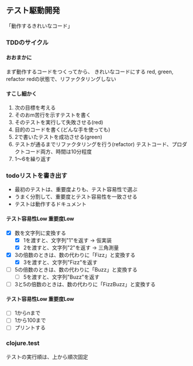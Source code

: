 ## テスト駆動開発
「動作するきれいなコード」

### TDDのサイクル
#### おおまかに
まず動作するコードをつくってから、 きれいなコードにする
red, green, refactor
redの状態で、リファクタリングしない

#### すこし細かく
 1. 次の目標を考える
 2. そのおm苦行を示すテストを書く
 3. そのテストを実行して失敗させる(red)
 4. 目的のコードを書く(どんな手を使っても)
 5. 2で書いたテストを成功させる(green)
 6. テストが通るまでリファクタリングを行う(refactor) テストコード、プロダクトコード両方、時間は10分程度
 7. 1～6を繰り返す

### todoリストを書き出す
- 最初のテストは、重要度よりも、テスト容易性で選ぶ
- うまく分割して、重要度とテスト容易性を一致させる
- テストは動作するドキュメント

#### テスト容易性Low 重要度Low
- [x] 数を文字列に変換する
  - [x] 1を渡すと、文字列"1"を返す → 仮実装
  - [x] 2を渡すと、文字列"2"を返す → 三角測量
- [x] 3の倍数のときは、数の代わりに「Fizz」と変換する
  - [x] 3を渡すと、文字列"Fizz"を返す
- [ ] 5の倍数のときは、数の代わりに「Buzz」と変換する
  - [ ] 5を渡すと、文字列"Buzz"を返す
- [ ] 3と5の倍数のときは、数の代わりに「FizzBuzz」と変換する

#### テスト容易性Low 重要度Low
- [ ] 1からnまで  
- [ ] 1から100まで
- [ ] プリントする  

### clojure.test
テストの実行順は、上から順次固定
